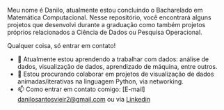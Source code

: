 Meu nome é Danilo, atualmente estou concluindo o Bacharelado em Matemática Computacional. Nesse repositório, você encontrará alguns projetos que desenvolvi durante a graduação como também projetos próprios relacionados a Ciência de Dados ou Pesquisa Operacional.

Qualquer coisa, só entrar em contato!

- 🌱 Atualmente estou aprendendo a trabalhar com dados: análise de dados, visualização de dados, aprendizado de máquina, entre outros.
- 👯 Estou procurando colaborar em projetos de visualização de dados animadas/iterativas na linguagem Python, via networking.
- 📫 Como entrar em contato comigo: [E-mail] danilosantosvieir2@gmail.com ou via [Linkedin](https://www.linkedin.com/in/danilo-santos-21a6421b0/)

<!--
**Danilosvsv/Danilosvsv** is a ✨ _special_ ✨ repository because its `README.md` (this file) appears on your GitHub profile.

Here are some ideas to get you started:

- 🔭 I’m currently working on ...
- 🌱 I’m currently learning ...
- 👯 I’m looking to collaborate on ...
- 🤔 I’m looking for help with ...
- 💬 Ask me about ...
- 📫 How to reach me: ...
- 😄 Pronouns: ...
- ⚡ Fun fact: ...
-->
